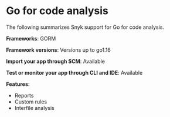 # Go for code analysis

The following summarizes Snyk support for Go for code analysis.

**Frameworks**: GORM

**Framework versions**: Versions up to go1.16

**Import your app through SCM**: Available

**Test or monitor your app through CLI and IDE**: Available

**Features**:&#x20;

* Reports
* Custom rules
* Interfile analysis
